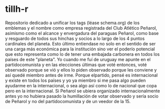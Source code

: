 # tillh-r
Repositorio dedicado a unificar los tags (léase schema.org) de los emblemas y el nombre como empresa registrada del Club Atlético Peñarol, asimismo como el alcance y envergadura del paraguas Peñarol, como base y resguardo de todos sus hinchas y socios a lo largo de los 4 puntos cardinales del planeta. Esto último entiendase no solo en el sentido de ser una carga más económica para la institución sino  ver el poderío potencial que esto representa como lo de tener una embajada carbonera en todos los países de este "planeta".
Yo cuando me fuí de uruguay me apunte en el partidocomunista y en las elecciones últimas que voté entonces, voté observado porque se vió
y ellos lo piden observado porque les conviene y así quedé miembro antes de irme. Porque elpartido, pensé es internacional y existe en 
todos los países y yo ya miembro si me pasa algo pueden ayudarme en la internacional, o sea algo así como lo de nacional que copa pero en
la internacional. Si Peñarol se ubiera organizado internacionalmente antes yo no hubiera pasado la humillación de votar observado y sería
socio de Peñarol y no del partidocomunista y de un veedor de la 15.
